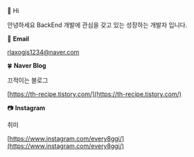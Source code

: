 
👋 Hi 

안녕하세요 BackEnd 개발에 관심을 갖고 있는 성장하는 개발자 입니다.

📧 **Email**

rlaxogjs1234@naver.com

🍀 **Naver Blog**

끄적이는 블로그

[https://th-recipe.tistory.com/](https://th-recipe.tistory.com/)

📷 **Instagram**

취미

[https://www.instagram.com/every8ggi/](https://www.instagram.com/every8ggi/)

